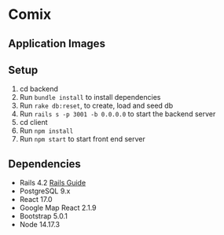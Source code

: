 # Comix

## Application Images

## Setup

1. cd backend
2. Run `bundle install` to install dependencies
3. Run `rake db:reset`, to create, load and seed db
4. Run `rails s -p 3001 -b 0.0.0.0` to start the backend server
5. cd client
6. Run `npm install`
7. Run `npm start` to start front end server

## Dependencies

* Rails 4.2 [Rails Guide](http://guides.rubyonrails.org/v4.2/)
* PostgreSQL 9.x
* React 17.0
* Google Map React 2.1.9
* Bootstrap 5.0.1
* Node 14.17.3

